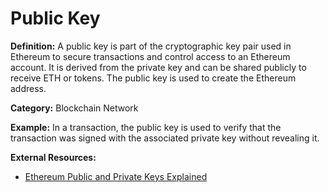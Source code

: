 # Public Key

**Definition:** A public key is part of the cryptographic key pair used in Ethereum to secure transactions and control access to an Ethereum account. It is derived from the private key and can be shared publicly to receive ETH or tokens. The public key is used to create the Ethereum address.

**Category:** Blockchain Network

**Example:** In a transaction, the public key is used to verify that the transaction was signed with the associated private key without revealing it.

**External Resources:**
- [Ethereum Public and Private Keys Explained](https://ethereum.org/en/wallets/)
